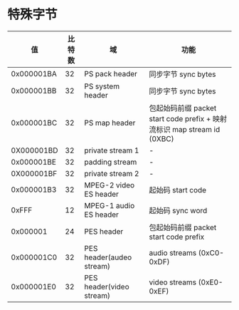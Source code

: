 # 特殊字节

| 值 | 比特数 | 域 | 功能 |
| --- | --- | --- | --- |
| 0x000001BA | 32 | PS pack header | 同步字节 sync bytes |
| 0x000001BB | 32 | PS system header | 同步字节 sync bytes |
| 0x000001BC | 32 | PS map header | 包起始码前缀 packet start code prefix + 映射流标识 map stream id (0XBC) |
| 0X000001BD | 32 | private stream 1 | - |
| 0x000001BE | 32 | padding stream | - |
| 0X000001BF | 32 | private stream 2 | - |
| 0x000001B3 | 32 | MPEG-2 video ES header | 起始码 start code |
| 0xFFF | 12 | MPEG-1 audio ES header | 起始码 sync word |
| 0x000001 | 24 | PES header | 包起始码前缀 packet start code prefix |
| 0x000001C0 | 32 | PES header(audeo stream) | audio streams (0xC0-0xDF) |
| 0x000001E0 | 32 | PES header(video stream) | video streams (0xE0-0xEF) |
